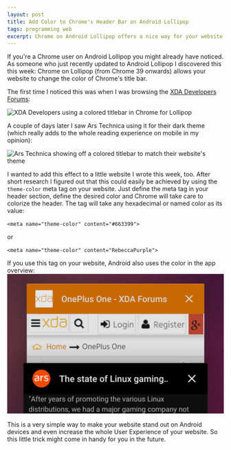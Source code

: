 ```yaml
---
layout: post
title: Add Color to Chrome's Header Bar on Android Lollipop
tags: programming web
excerpt: Chrome on Android Lollipop offers a nice way for your website to set the color of the header bar. Let me show you how!
---
```


If you're a Chrome user on Android Lollipop you might already have noticed. As someone who just
recently updated to Android Lollipop I discovered this this week: Chrome on Lollipop (from Chrome 39 onwards) allows your website to
change the color of Chrome's title bar.

The first time I noticed this was when I was browsing the [XDA Developers
Forums](http://forum.xda-developers.com/):

![XDA Developers using a colored titlebar in Chrome for
Lollipop](/assets/img/uploads/xda-colored-titlebar.jpg)

A couple of days later I saw Ars Technica using it for their dark theme (which really adds to the
whole reading experience on mobile in my opinion):

![Ars Technica showing off a colored titlebar to match their website's
theme](/assets/img/uploads/ars-colored-titlebar.jpg)

I wanted to add this effect to a little website I wrote this week, too. After short research I
figured out that this could easily be achieved by using the `theme-color` meta
tag on your website. Just define the meta tag in your header section, define the desired color and Chrome will take care to colorize the header.
The tag will take any hexadecimal or named color as its value:

    <meta name="theme-color" content="#663399">

or

    <meta name="theme-color" content="RebeccaPurple">

If you use this tag on your website, Android also uses the color in the app overview:
![Titlebar Colors in the App Overview](/assets/img/uploads/app-overview-titlebar-colors.jpg)

This is a very simple way to make your website stand out on Android devices and even increase the
whole User Experience of your website. So this little trick might come in handy for you in the
future.
